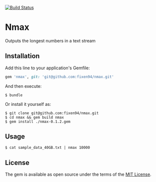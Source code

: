 [![Build Status](https://travis-ci.org/dmi3-bu/nmax.svg?branch=master)](https://travis-ci.org/fixen94/nmax)

# Nmax
Outputs the longest numbers in a text stream

## Installation

Add this line to your application's Gemfile:

```ruby
gem 'nmax', git: 'git@github.com:fixen94/nmax.git'
```

And then execute:

    $ bundle

Or install it yourself as:

    $ git clone git@github.com:fixen94/nmax.git
    $ cd nmax && gem build nmax
    $ gem install ./nmax-0.1.2.gem

## Usage

    $ cat sample_data_40GB.txt | nmax 10000

## License

The gem is available as open source under the terms of the [MIT License](https://opensource.org/licenses/MIT).
